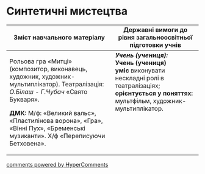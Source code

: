 <div id="hypercomments_widget" class="js-hypercomments-widget invisible"></div>

Синтетичні мистецтва
=============================================

<table>
  <tr>
    <td width="55%" align="center"><b>Зміст навчального матеріалу</b></td>
    <td width="45%" align="center"><b>Державні вимоги до рівня загальноосвітньої підготовки учнів</b></td>
  </tr>
<tbody>
  <tr>
    <td width="55%" style="vertical-align:top !important;">
<p>Рольова гра «Митці» (композитор, виконавець, художник, художник-мультиплікатор). Театралізація: <i>О.Білаш - Г.Чубач</i> «Свято Букваря».</p>
<p><b>ДМК:</b> М/ф: «Великий вальс», «Пластилінова ворона», «Гра», «Вінні Пух», «Бременські музиканти». Х/ф «Переписуючи Бетховена».</p>
	</td>
<td width="45%" style="vertical-align:top !important;"><b><i>Учень (учениця):</i></b><br>
<b>Учень (учениця)</b><br>
<b>уміє</b> виконувати нескладні ролі в театралізаціях;<br>
<b>орієнтується у поняттях:</b> мультфільм, художник-мультиплікатор.<br>
</td>
	</tr>
</tbody>
</table>

<div class="js-hypercomments-container">
<a href="http://hypercomments.com" class="hc-link" title="comments widget">comments powered by HyperComments</a>
</div>